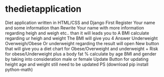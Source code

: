 # thedietapplication
Diet application written in HTML/CSS  and Django
First Register Your name and some information
than Rewrite Your name with more information regarding heigh and weigh etc..
than it will leads you to A BMI calculate regarding ur heigh and weight
The BMI will give you 4 Answer Underweight Overweigh/Obese Or underweight
regarding the result will open New button that will give you a diet chart for Obese/Overweight and underweight + Risk for obese/Underweight
plus a body fat % calculate by age BMI and gender by taking into consideration male or female
Update Button for updating height age and weight
still need to be updated
PS (download pip install python-math)
